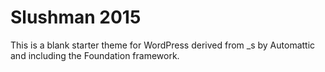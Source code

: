 Slushman 2015
===

This is a blank starter theme for WordPress derived from _s by Automattic and including the Foundation framework.